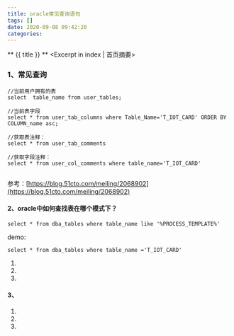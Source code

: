 ```yaml
---
title: oracle常见查询语句
tags: []
date: 2020-09-08 09:42:20
categories:
---
```

** {{ title }} ** <Excerpt in index | 首页摘要>


<!-- more -->

### 1、常见查询

```
//当前用户拥有的表
select  table_name from user_tables; 

//当前表字段 
select * from user_tab_columns where Table_Name='T_IOT_CARD' ORDER BY COLUMN_name asc;

//获取表注释：
select * from user_tab_comments

//获取字段注释：
select * from user_col_comments where table_name='T_IOT_CARD' 


```

参考：[https://blog.51cto.com/meiling/2068902](https://blog.51cto.com/meiling/2068902)

#### 2、oracle中如何查找表在哪个模式下？

```
select * from dba_tables where table_name like '%PROCESS_TEMPLATE%'

```
demo:
```
select * from dba_tables where table_name ='T_IOT_CARD' 

```


1. 
2. 
3. 

#### 3、

1. 
2. 
3. 

```

```
